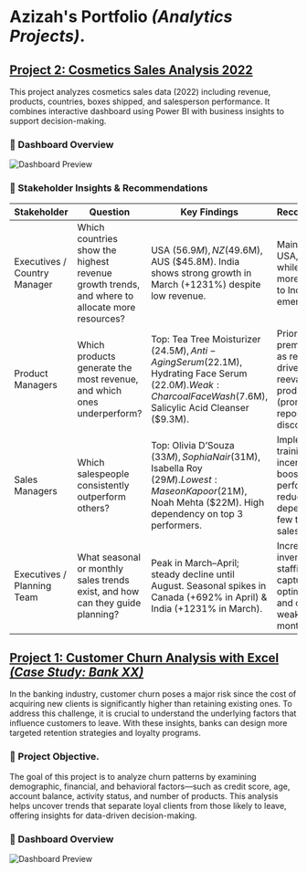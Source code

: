 # Azizah's Portfolio *(Analytics Projects)*.

## [Project 2: Cosmetics Sales Analysis 2022](https://github.com/Azizah-space/sales-report)
This project analyzes cosmetics sales data (2022) including revenue, products, countries, boxes shipped, and salesperson performance. It combines interactive dashboard using Power BI with business insights to support decision-making.

### **📸 Dashboard Overview**
![Dashboard Preview](https://github.com/Azizah-space/sales-report/blob/main/Overview.jpg)

### 🧩 Stakeholder Insights & Recommendations

| **Stakeholder**              | **Question**                                                                 | **Key Findings**                                                                                          | **Recommendation**                                                                                   |
|-------------------------------|------------------------------------------------------------------------------|-----------------------------------------------------------------------------------------------------------|-------------------------------------------------------------------------------------------------------|
| Executives / Country Manager | Which countries show the highest revenue growth trends, and where to allocate more resources? | USA ($56.9M), NZ ($49.6M), AUS ($45.8M). India shows strong growth in March (+1231%) despite low revenue. | Maintain focus on USA, NZ, AUS while allocating more resources to India as an emerging market.        |
| Product Managers             | Which products generate the most revenue, and which ones underperform?        | Top: Tea Tree Moisturizer ($24.5M), Anti-Aging Serum ($22.1M), Hydrating Face Serum ($22.0M). Weak: Charcoal Face Wash ($7.6M), Salicylic Acid Cleanser ($9.3M). | Prioritize premium skincare as revenue drivers; reevaluate weak products (promotion, repositioning, or discontinuation). |
| Sales Managers               | Which salespeople consistently outperform others?                            | Top: Olivia D’Souza ($33M), Sophia Nair ($31M), Isabella Roy ($29M). Lowest: Maseon Kapoor ($21M), Noah Mehta ($22M). High dependency on top 3 performers. | Implement training & incentives to boost low performers; reduce dependency on a few top salespeople. |
| Executives / Planning Team   | What seasonal or monthly sales trends exist, and how can they guide planning? | Peak in March–April; steady decline until August. Seasonal spikes in Canada (+692% in April) & India (+1231% in March). | Increase inventory & staffing in Q2 to capture demand; optimize logistics and costs in weaker Q3 months. |



## [Project 1: Customer Churn Analysis with Excel  *(Case Study: Bank XX)*](https://github.com/Azizah-space/excel-customer-churn-analysis)
In the banking industry, customer churn poses a major risk since the cost of acquiring new clients is significantly higher than retaining existing ones. To address this challenge, it is crucial to understand the underlying factors that influence customers to leave. With these insights, banks can design more targeted retention strategies and loyalty programs.
### **🎯 Project Objective**. 
The goal of this project is to analyze churn patterns by examining demographic, financial, and behavioral factors—such as credit score, age, account balance, activity status, and number of products. This analysis helps uncover trends that separate loyal clients from those likely to leave, offering insights for data-driven decision-making.

### **📸 Dashboard Overview**
![Dashboard Preview](https://github.com/Azizah-space/excel-customer-churn-analysis/blob/main/Overview.png)
